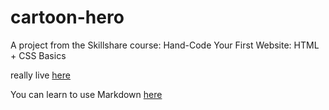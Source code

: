 # cartoon-hero

A project from the Skillshare course: Hand-Code Your First Website: HTML + CSS Basics

really live [here](https://dominicdaviescodes.github.io/cartoon-hero/test.html)

You can learn to use Markdown [here](https://github.com/adam-p/markdown-here/wiki/Markdown-Cheatsheet#links)
